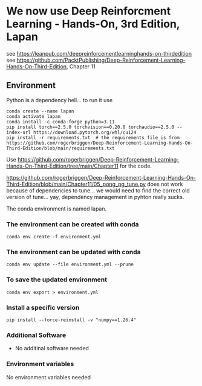 # We now use Deep Reinforcment Learning - Hands-On, 3rd Edition, Lapan

see <https://leanpub.com/deepreinforcementlearninghands-on-thirdedition>
see <https://github.com/PacktPublishing/Deep-Reinforcement-Learning-Hands-On-Third-Edition>, Chapter 11

## Environment

Python is a dependency hell... to run it use

````shell
conda create --name lapan
conda activate lapan
conda install -c conda-forge python=3.11
pip install torch==2.5.0 torchvision==0.20.0 torchaudio==2.5.0 --index-url https://download.pytorch.org/whl/cu124
pip install -r requirements.txt  # the requirements file is from https://github.com/rogerbriggen/Deep-Reinforcement-Learning-Hands-On-Third-Edition/blob/main/requirements.txt
````

Use <https://github.com/rogerbriggen/Deep-Reinforcement-Learning-Hands-On-Third-Edition/tree/main/Chapter11> for the code.

<https://github.com/rogerbriggen/Deep-Reinforcement-Learning-Hands-On-Third-Edition/blob/main/Chapter11/05_pong_pg_tune.py> does not work because of dependencies to tune... we would need to find the correct old version of tune... yay, dependency management in pyhton really sucks.

The conda environment is named lapan.

### The environment can be created with conda

````shell
conda env create -f environment.yml
````

### The environment can be updated with conda

````shell
conda env update --file environment.yml --prune
````

### To save the updated environment

````shell
conda env export > environment.yml
````

### Install a specific version

````shell
pip install --force-reinstall -v "numpy==1.26.4"
````

### Additional Software

- No additinal software needed

### Environment variables

No environment variables needed
